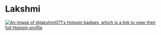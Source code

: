 # Lakshmi

[![An image of @lakshmi071's Holopin badges, which is a link to view their full Holopin profile](https://holopin.me/lakshmi071)](https://holopin.io/@lakshmi071)
